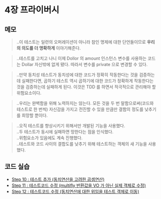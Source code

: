 # 4장 프라이버시


## 메모

> ..이 테스트는 일련의 오퍼레이션이 아니라 참인 명제에 대한 단언들이므로 **우리의 의도를 더 명확하게** 이야기해준다.

> ..테스트를 고치고 나니 이제 Dollor 의 amount 인스턴스 변수를 사용하는 코드는 Dollar 자신밖에 없게 됐다. 따라서 변수를 private 으로 변경할 수 있다.

> ..만약 동치성 테스트가 동치성에 대한 코드가 정확히 작동한다는 것을 검증하는데 실패한다면, 곱하기 테스트 역시 곱하기에 대한 코드가 정확하게 작동한다는 것을 검증하는데 실패하게 된다. 이것은 TDD 를 하면서 적극적으로 관리해야 할 위험요소이다.

> ..우리는 완벽함을 위해 노력하지는 않는다. 모든 것을 두 번 말함으로써(코드와 테스트로 한 번씩) 자신감을 가지고 전진할 수 있을 만큼만 결함의 정도를 낮추기를 희망할 뿐이다.

> ..오직 테스트를 향상시키기 위해서만 개발된 기능을 사용했다.  
> ..두 테스트가 동시에 실패하면 망한다는 점을 인식했다.  
> ..위험요소가 있음에도 계속 진행했다.  
> ..테스트와 코드 사이의 결합도를 낮추기 위해 테스트하는 객체의 새 기능을 사용했다.  


## 코드 실습

- [Step 10 : 테스트 추가 (동치연산을 고려한 곱셈연산)](./section04.step10.test.js)
- [Step 11 : 테스트코드 수정 (multifly 반환값을 VO 가 아닌 실제 객체로 수정)](./section04.step11.test.js)
- [Step 12 : 테스트코드 수정 (동치연산에 대한 위임을 테스트 객체로 이동)](./section04.step12.test.js)

